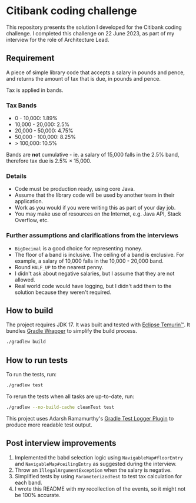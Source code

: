 # Citibank coding challenge

This repository presents the solution I developed for the Citibank coding challenge. I completed this challenge on
22 June 2023, as part of my interview for the role of Architecture Lead.

## Requirement

A piece of simple library code that accepts a salary in pounds and pence, and returns the amount of tax that is due, in
pounds and pence.

Tax is applied in bands.

### Tax Bands

* 0 - 10,000: 1.89%
* 10,000 - 20,000: 2.5%
* 20,000 - 50,000: 4.75%
* 50,000 - 100,000: 8.25%
* &gt; 100,000: 10.5%

Bands are **not** cumulative - ie. a salary of 15,000 falls in the 2.5% band, therefore tax due is 2.5% × 15,000.

### Details

* Code must be production ready, using core Java.
* Assume that the library code will be used by another team in their application.
* Work as you would if you were writing this as part of your day job.
* You may make use of resources on the Internet, e.g. Java API, Stack Overflow, etc.

### Further assumptions and clarifications from the interviews

* `BigDecimal` is a good choice for representing money.
* The floor of a band is inclusive. The ceiling of a band is exclusive. For example, a salary of 10,000 falls in the
  10,000 - 20,000 band.
* Round `HALF_UP` to the nearest penny.
* I didn't ask about negative salaries, but I assume that they are not allowed.
* Real world code would have logging, but I didn't add them to the solution because they weren't required.

## How to build

The project requires JDK 17. It was built and tested with [Eclipse Temurin™][eclipse-temurin].
It bundles [Gradle Wrapper][gradle-wrapper] to simplify the build process.

```sh
./gradlew build
```

## How to run tests

To run the tests, run:

```sh
./gradlew test
```

To rerun the tests when all tasks are up-to-date, run:

```sh
./gradlew --no-build-cache cleanTest test
```

This project uses Adarsh Ramamurthy's [Gradle Test Logger Plugin][gradle-test-logger-plugin]
to produce more readable test output.

## Post interview improvements

1. Implemented the babd selection logic using  `NavigableMap#floorEntry` and `NavigableMap#ceilingEntry` as
   suggested during the interview.
2. Throw an `IllegalArgumentException` when the salary is negative.
3. Simplified tests by using `ParameterizedTest` to test tax calculation for each band.
4. I wrote this README with my recollection of the events, so it might not be 100% accurate.

<!---
EXTERNAL LINKS
-->

[eclipse-temurin]: https://adoptium.net/temurin/releases/?version=17

[gradle-wrapper]: https://docs.gradle.org/current/userguide/gradle_wrapper.html

[gradle-test-logger-plugin]: https://github.com/radarsh/gradle-test-logger-plugin

